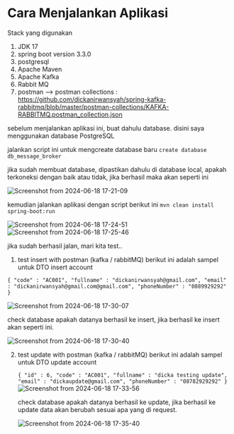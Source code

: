 # Cara Menjalankan Aplikasi

Stack yang digunakan
1. JDK 17
2. spring boot version 3.3.0
3. postgresql
4. Apache Maven
5. Apache Kafka
6. Rabbit MQ
7. postman --> postman collections : https://github.com/dickanirwansyah/spring-kafka-rabbitmq/blob/master/postman-collections/KAFKA-RABBITMQ.postman_collection.json

sebelum menjalankan aplikasi ini, buat dahulu database. disini saya menggunakan database PostgreSQL

jalankan script ini untuk mengcreate database baru `create database db_message_broker`

jika sudah membuat database, dipastikan dahulu di database local, apakah terkoneksi dengan baik atau tidak, jika berhasil maka akan seperti ini

![Screenshot from 2024-06-18 17-21-09](https://github.com/dickanirwansyah/spring-kafka-rabbitmq/assets/24214234/6155c586-cfee-44d6-9e9f-d6fcfb621737)

kemudian jalankan aplikasi dengan script berikut ini `mvn clean install spring-boot:run`

![Screenshot from 2024-06-18 17-24-51](https://github.com/dickanirwansyah/spring-kafka-rabbitmq/assets/24214234/0f2dec40-8f0d-462d-9d20-d05cbe1a023d)
![Screenshot from 2024-06-18 17-25-46](https://github.com/dickanirwansyah/spring-kafka-rabbitmq/assets/24214234/3123239a-94ef-47e9-9641-bda97bf69804)

jika sudah berhasil jalan, mari kita test..

1. test insert with postman (kafka / rabbitMQ)
   berikut ini adalah sampel untuk DTO insert account

``{
    "code" : "AC001",
    "fullname" : "dickanirwansyah@gmail.com",
    "email" : "dickanirwansyah@gmail.com@gmail.com",
    "phoneNumber" : "0889929292"
}``

![Screenshot from 2024-06-18 17-30-07](https://github.com/dickanirwansyah/spring-kafka-rabbitmq/assets/24214234/6e72a464-bd20-484b-a6a4-ea9d347ed5a5)

check database apakah datanya berhasil ke insert, jika berhasil ke insert akan seperti ini.

![Screenshot from 2024-06-18 17-30-40](https://github.com/dickanirwansyah/spring-kafka-rabbitmq/assets/24214234/a09561aa-8962-4b01-88fd-c987f96872b5)


2. test update with postman (kafka / rabbitMQ)
   berikut ini adalah sampel untuk DTO update account 
  
   ``{
    "id" : 6,
    "code" : "AC001",
    "fullname" : "dicka testing update",
    "email" : "dickaupdate@gmail.com",
    "phoneNumber" : "08782929292"
  }
   ``
   ![Screenshot from 2024-06-18 17-33-56](https://github.com/dickanirwansyah/spring-kafka-rabbitmq/assets/24214234/1600e604-71e3-4d45-96c9-3e3275060e63)

   check database apakah datanya berhasil ke update, jika berhasil ke update data akan berubah sesuai apa yang di request.

   ![Screenshot from 2024-06-18 17-35-40](https://github.com/dickanirwansyah/spring-kafka-rabbitmq/assets/24214234/fdfb60f2-a28f-448c-8f1b-ac4defca40d5)


   



